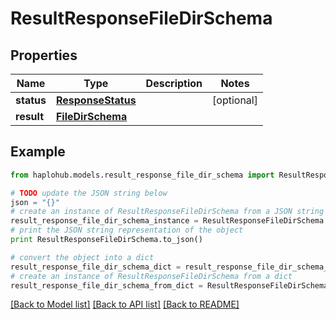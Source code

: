 # ResultResponseFileDirSchema


## Properties
Name | Type | Description | Notes
------------ | ------------- | ------------- | -------------
**status** | [**ResponseStatus**](ResponseStatus.md) |  | [optional] 
**result** | [**FileDirSchema**](FileDirSchema.md) |  | 

## Example

```python
from haplohub.models.result_response_file_dir_schema import ResultResponseFileDirSchema

# TODO update the JSON string below
json = "{}"
# create an instance of ResultResponseFileDirSchema from a JSON string
result_response_file_dir_schema_instance = ResultResponseFileDirSchema.from_json(json)
# print the JSON string representation of the object
print ResultResponseFileDirSchema.to_json()

# convert the object into a dict
result_response_file_dir_schema_dict = result_response_file_dir_schema_instance.to_dict()
# create an instance of ResultResponseFileDirSchema from a dict
result_response_file_dir_schema_from_dict = ResultResponseFileDirSchema.from_dict(result_response_file_dir_schema_dict)
```
[[Back to Model list]](../README.md#documentation-for-models) [[Back to API list]](../README.md#documentation-for-api-endpoints) [[Back to README]](../README.md)


